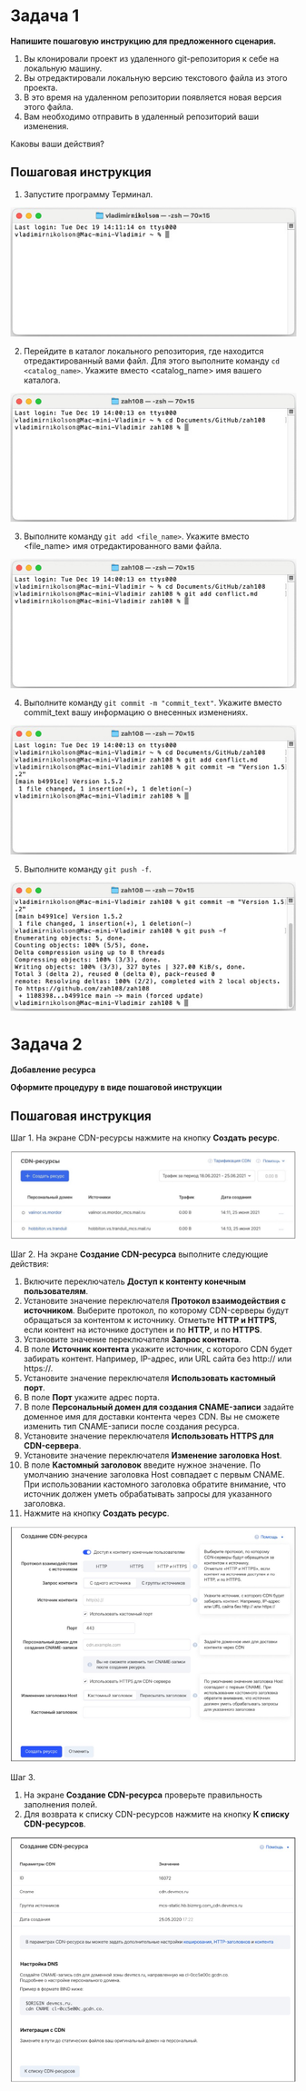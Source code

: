 # Задача 1
**Напишите пошаговую инструкцию для предложенного сценария.**
1. Вы клонировали проект из удаленного git-репозитория к себе на локальную машину.
2. Вы отредактировали локальную версию текстового файла из этого проекта.
3. В это время на удаленном репозитории появляется новая версия этого файла.
4. Вам необходимо отправить в удаленный репозиторий ваши изменения.
   
Каковы ваши действия?
## Пошаговая инструкция
1. Запустите программу Терминал.
<p align="center">
   <img src="https://github.com/zah108/techwriter/blob/main/img/terminal-11.jpg" alt="Запуск терминала">
</p>

2. Перейдите в каталог локального репозитория, где находится отредактированный вами файл. Для этого выполните команду `cd <catalog_name>`. Укажите вместо <catalog_name> имя вашего каталога.
<p align="center">
   <img src="https://github.com/zah108/techwriter/blob/main/img/terminal-21.jpg" alt="Терминал. Команда cd">   
</p>

3. Выполните команду `git add <file_name>`. Укажите вместо <file_name> имя отредактированного вами файла.
<p align="center">
   <img src="https://github.com/zah108/techwriter/blob/main/img/terminal-31.jpg" alt="Терминал. Команда git add">
</p>

4. Выполните команду `git commit -m "commit_text"`. Укажите вместо commit_text вашу информацию о внесенных изменениях.
<p align="center">
   <img src="https://github.com/zah108/techwriter/blob/main/img/terminal-41.jpg" alt="Терминал. Команда git commit">
   </p>
   
5. Выполните команду `git push -f`.
<p align="center">
   <img src="https://github.com/zah108/techwriter/blob/main/img/terminal-51.jpg" alt="Терминал. Команда git push">
</p>

# Задача 2
**Добавление ресурса**

**Оформите процедуру в виде пошаговой инструкции**
## Пошаговая инструкция
Шаг 1.
На экране CDN-ресурсы нажмите на кнопку **Создать ресурс**.
<p align="center">
   <img src="https://github.com/zah108/techwriter/blob/main/img/CDN-1.jpg" alt="Список CDN-ресурсов">
</p>

Шаг 2.
На экране **Создание CDN-ресурса** выполните следующие действия:
1. Включите переключатель **Доступ к контенту конечным пользователям**.
2. Установите значение переключателя **Протокол взаимодействия с источником**. Выберите протокол, по которому CDN-серверы будут обращаться за контентом к источнику. Отметьте **HTTP и HTTPS**, если контент на источнике доступен и по **HTTP**, и по **HTTPS**.
3. Установите значение переключателя **Запрос контента**.
4. В поле **Источник контента** укажите источник, с которого CDN будет забирать контент. Например, IP-адрес, или URL сайта без http:// или https://.
5. Установите значение переключателя **Использовать кастомный порт**.
6. В поле **Порт** укажите адрес порта.
7. В поле **Персональный домен для создания CNAME-записи** задайте доменное имя для доставки контента через CDN. Вы не сможете изменить тип CNAME-записи после создания ресурса.
8. Установите значение переключателя **Использовать HTTPS для CDN-сервера**.
9. Установите значение переключателя **Изменение заголовка Host**.
10. В поле **Кастомный заголовок** введите нужное значение. По умолчанию значение заголовка Host совпадает с первым CNAME. При использовании кастомного заголовка обратите внимание, что источник должен уметь обрабатывать запросы для указанного заголовка.
11. Нажмите на кнопку **Создать ресурс**.
<p align="center">
   <img src="https://github.com/zah108/techwriter/blob/main/img/CDN-2.jpg" alt="Экран создания CDN-ресурса">
</p>

Шаг 3.
1. На экране **Создание CDN-ресурса** проверьте правильность заполнения полей.
2. Для возврата к списку CDN-ресурсов нажмите на кнопку **К списку CDN-ресурсов**.
<p align="center">
   <img src="https://github.com/zah108/techwriter/blob/main/img/CDN-3.jpg" alt="Экран создания CDN-ресурса. Проверка полей">
</p>


